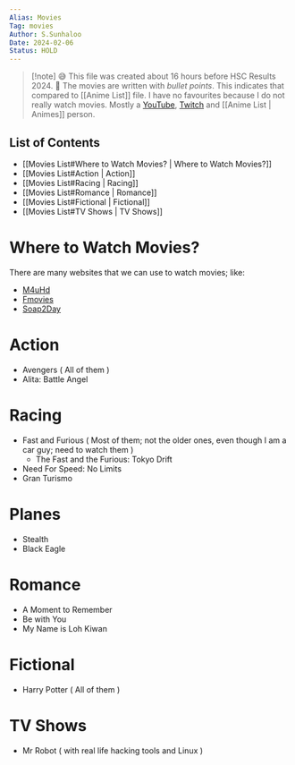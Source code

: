 ```yaml
---
Alias: Movies
Tag: movies
Author: S.Sunhaloo
Date: 2024-02-06
Status: HOLD
---
```


>[!note] 😅
>This file was created about 16 hours before HSC Results 2024. 🤯
>The movies are written with *bullet points*. This indicates that compared to [[Anime List]] file. I have no favourites because I do not really watch movies. Mostly a [YouTube](https://youtube.com), [Twitch](https://www.twitch.tv) and [[Anime List | Animes]] person.

## List of Contents

- [[Movies List#Where to Watch Movies? | Where to Watch Movies?]]
- [[Movies List#Action | Action]]
- [[Movies List#Racing | Racing]]
- [[Movies List#Romance | Romance]]
- [[Movies List#Fictional | Fictional]]
- [[Movies List#TV Shows | TV Shows]]

# Where to Watch Movies?

There are many websites that we can use to watch movies; like:

 - [M4uHd](https://ww1.m4uhd.tv)
 - [Fmovies](https://ww4.fmovies.com)
 - [Soap2Day](https://www.soap2day.rs)

# Action

- Avengers ( All of them )
- Alita: Battle Angel

# Racing

- Fast and Furious ( Most of them; not the older ones, even though I am a car guy; need to watch them )
	- The Fast and the Furious: Tokyo Drift
- Need For Speed: No Limits
- Gran Turismo

# Planes

- Stealth
- Black Eagle

# Romance

- A Moment to Remember
- Be with You
- My Name is Loh Kiwan

# Fictional

- Harry Potter ( All of them )

# TV Shows

- Mr Robot ( with real life hacking tools and Linux )
